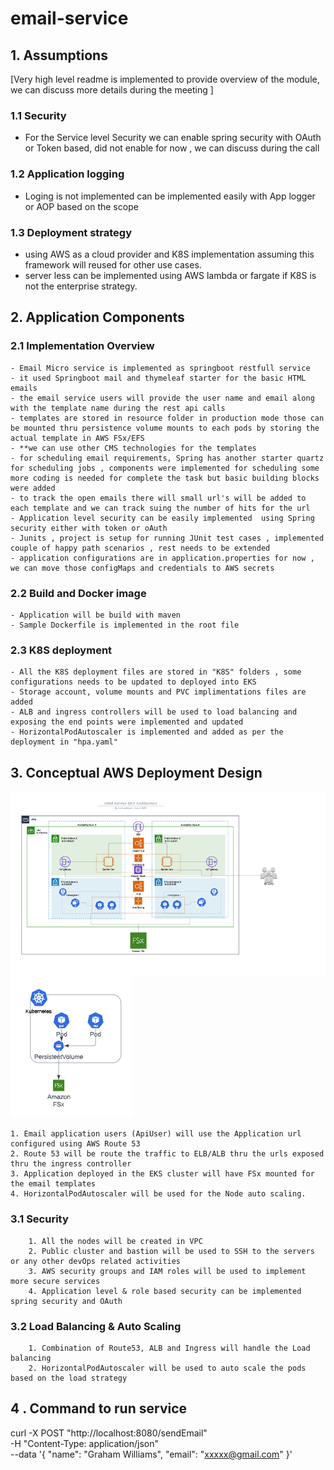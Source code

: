 # email-service
## 1. Assumptions
 [Very high level readme is implemented to provide overview of the module, we can discuss  more details during the meeting ]

### 1.1 Security
- For the Service level Security we can enable spring security with OAuth or Token based, did not enable for now , we can discuss during the call

### 1.2 Application logging
- Loging is not implemented can be implemented easily with App logger or AOP based on the scope
### 1.3 Deployment strategy
- using AWS as a cloud provider and K8S implementation assuming this framework will reused for other use cases.
- server less can be implemented using AWS lambda or fargate if K8S is not the enterprise strategy.
## 2. Application Components
### 2.1 Implementation Overview
    - Email Micro service is implemented as springboot restfull service
    - it used Springboot mail and thymeleaf starter for the basic HTML emails
    - the email service users will provide the user name and email along with the template name during the rest api calls
    - templates are stored in resource folder in production mode those can be mounted thru persistence volume mounts to each pods by storing the actual template in AWS FSx/EFS
    - **we can use other CMS technologies for the templates 
    - for scheduling email requirements, Spring has another starter quartz for scheduling jobs , components were implemented for scheduling some more coding is needed for complete the task but basic building blocks were added
    - to track the open emails there will small url's will be added to each template and we can track suing the number of hits for the url
    - Application level security can be easily implemented  using Spring security either with token or oAuth
    - Junits , project is setup for running JUnit test cases , implemented couple of happy path scenarios , rest needs to be extended
    - application configurations are in application.properties for now , we can move those configMaps and credentials to AWS secrets 
### 2.2 Build and Docker image
    - Application will be build with maven 
    - Sample Dockerfile is implemented in the root file 
### 2.3 K8S deployment
    - All the K8S deployment files are stored in "K8S" folders , some configurations needs to be updated to deployed into EKS
    - Storage account, volume mounts and PVC implimentations files are added
    - ALB and ingress controllers will be used to load balancing and exposing the end points were implemented and updated
    - HorizontalPodAutoscaler is implemented and added as per the deployment in "hpa.yaml"
## 3. Conceptual AWS Deployment Design

![img.png](img.png)         ![img_4.png](img_4.png)

    1. Email application users (ApiUser) will use the Application url configured using AWS Route 53
    2. Route 53 will be route the traffic to ELB/ALB thru the urls exposed thru the ingress controller
    3. Application deployed in the EKS cluster will have FSx mounted for the email templates
    4. HorizontalPodAutoscaler will be used for the Node auto scaling.

### 3.1 Security
        1. All the nodes will be created in VPC
        2. Public cluster and bastion will be used to SSH to the servers or any other devOps related activities
        3. AWS security groups and IAM roles will be used to implement more secure services
        4. Application level & role based security can be implemented spring security and OAuth 
### 3.2 Load Balancing & Auto Scaling
        1. Combination of Route53, ALB and Ingress will handle the Load balancing 
        2. HorizontalPodAutoscaler will be used to auto scale the pods based on the load strategy 

## 4 . Command to run service

curl -X POST "http://localhost:8080/sendEmail" \
-H "Content-Type: application/json" \
--data '{ "name": "Graham Williams",  "email": "xxxxx@gmail.com" }'
